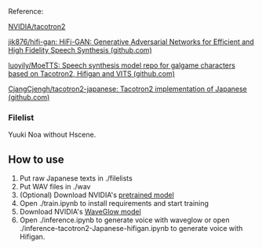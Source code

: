 Reference: 

[NVIDIA/tacotron2](https://github.com/NVIDIA/tacotron2)

[jik876/hifi-gan: HiFi-GAN: Generative Adversarial Networks for Efficient and High Fidelity Speech Synthesis (github.com)](https://github.com/jik876/hifi-gan)

[luoyily/MoeTTS: Speech synthesis model repo for galgame characters based on Tacotron2, Hifigan and VITS (github.com)](https://github.com/luoyily/MoeTTS)

[CjangCjengh/tacotron2-japanese: Tacotron2 implementation of Japanese (github.com)](https://github.com/CjangCjengh/tacotron2-japanese)

<h3>Filelist</h3>

Yuuki Noa without Hscene.

## How to use
1. Put raw Japanese texts in ./filelists
2. Put WAV files in ./wav
3. (Optional) Download NVIDIA's [pretrained model](https://drive.google.com/file/d/1c5ZTuT7J08wLUoVZ2KkUs_VdZuJ86ZqA/view?usp=sharing)
4. Open ./train.ipynb to install requirements and start training
5. Download NVIDIA's [WaveGlow model](https://drive.google.com/open?id=1rpK8CzAAirq9sWZhe9nlfvxMF1dRgFbF)
6. Open ./inference.ipynb to generate voice with waveglow or open ./inference-tacotron2-Japanese-hifigan.ipynb to generate voice with Hifigan.
